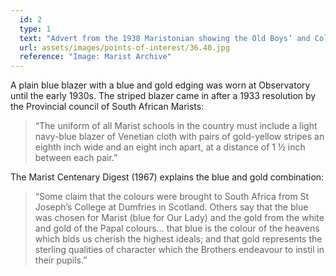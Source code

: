 ```yaml
---
  id: 2
  type: 1
  text: "Advert from the 1938 Maristonian showing the Old Boys’ and College Uniform."
  url: assets/images/points-of-interest/36.40.jpg
  reference: "Image: Marist Archive"
---
```

A plain blue blazer with a blue and gold edging was worn at Observatory until the early 1930s.  The striped blazer came in after a 1933 resolution by the Provincial council of South African Marists:

> “The uniform of all Marist schools in the country must include a light navy-blue blazer of Venetian cloth with pairs of gold-yellow stripes an eighth inch wide and an eight inch apart, at a distance of 1 ½ inch between each pair.”

The Marist Centenary Digest (1967) explains the blue and gold combination:

> “Some claim that the colours were brought to South Africa from St Joseph’s College at Dumfries in Scotland. Others say that the blue was chosen for Marist (blue for Our Lady) and the gold from the white and gold of the Papal colours… that blue is the colour of the heavens which bids us cherish the highest ideals; and that gold represents the sterling qualities of character which the Brothers endeavour to instil in their pupils.”
        